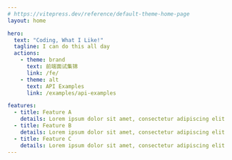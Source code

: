 ```yaml
---
# https://vitepress.dev/reference/default-theme-home-page
layout: home

hero:
  text: "Coding, What I Like!"
  tagline: I can do this all day
  actions:
    - theme: brand
      text: 前端面试集锦
      link: /fe/
    - theme: alt
      text: API Examples
      link: /examples/api-examples

features:
  - title: Feature A
    details: Lorem ipsum dolor sit amet, consectetur adipiscing elit
  - title: Feature B
    details: Lorem ipsum dolor sit amet, consectetur adipiscing elit
  - title: Feature C
    details: Lorem ipsum dolor sit amet, consectetur adipiscing elit
---
```


